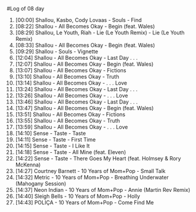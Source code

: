 #Log of 08 day

1. [00:00] Shallou, Kasbo, Cody Lovaas - Souls - Find
1. [08:22] Shallou - All Becomes Okay - Begin (feat. Wales)
1. [08:29] Shallou, Le Youth, Riah - Lie (Le Youth Remix) - Lie (Le Youth Remix)
1. [08:33] Shallou - All Becomes Okay - Begin (feat. Wales)
1. [09:29] Shallou - Souls - Vignette
1. [12:04] Shallou - All Becomes Okay - Last Day . . .
1. [12:07] Shallou - All Becomes Okay - Begin (feat. Wales)
1. [13:07] Shallou - All Becomes Okay - Fictions
1. [13:10] Shallou - All Becomes Okay - Truth
1. [13:14] Shallou - All Becomes Okay - . . . Love
1. [13:24] Shallou - All Becomes Okay - Last Day . . .
1. [13:26] Shallou - All Becomes Okay - . . . Love
1. [13:46] Shallou - All Becomes Okay - Last Day . . .
1. [13:47] Shallou - All Becomes Okay - Begin (feat. Wales)
1. [13:51] Shallou - All Becomes Okay - Fictions
1. [13:55] Shallou - All Becomes Okay - Truth
1. [13:59] Shallou - All Becomes Okay - . . . Love
1. [14:10] Sense - Taste - Taste
1. [14:11] Sense - Taste - First Time
1. [14:15] Sense - Taste - I Like It
1. [14:18] Sense - Taste - All Mine (feat. Eleven)
1. [14:22] Sense - Taste - There Goes My Heart (feat. Holmsey & Rory McKenna)
1. [14:27] Courtney Barnett - 10 Years of Mom+Pop - Small Talk
1. [14:32] Metric - 10 Years of Mom+Pop - Breathing Underwater (Mahogany Session)
1. [14:37] Neon Indian - 10 Years of Mom+Pop - Annie (Martin Rev Remix)
1. [14:40] Sleigh Bells - 10 Years of Mom+Pop - Holly
1. [14:43] POLIÇA - 10 Years of Mom+Pop - Come Find Me
